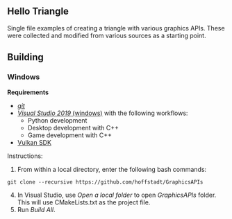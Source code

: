 ## Hello Triangle
Single file examples of creating a triangle with various graphics APIs. These were collected and modified from various sources as a starting point.

## Building
### Windows
**Requirements**
- [_git_](https://git-scm.com/)
- [_Visual Studio 2019_ (windows)](https://visualstudio.microsoft.com/vs/) with the following workflows:
  * Python development
  * Desktop development with C++
  * Game development with C++
- [Vulkan SDK](https://vulkan.lunarg.com/)

Instructions:
1. From within a local directory, enter the following bash commands:
```
git clone --recursive https://github.com/hoffstadt/GraphicsAPIs
```
4. In Visual Studio, use _Open a local folder_ to open _GraphicsAPIs_ folder. This will use CMakeLists.txt as the project file.
5. Run _Build All_.
